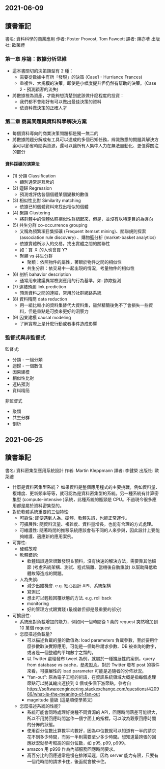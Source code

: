 ## 2021-06-09

## 讀書筆記 

書名: 資料科學的商業應用
作者: Foster Provost, Tom Fawcett
譯者: 陳亦苓
出版社: 歐萊禮

### 第一章 序論：數據分析思維
* 這本書關切的決策類型有 2 種：
    * 需要從數據中有所「發現」的決策 (Case1 - Hurriance Frances)
    * 重複性、大規模的決策。即使是小幅度提升但仍然有幫助的決策。(Case 2 - 預測顧客的流失)
* 將數據視為資產，才能夠想清楚到底該做什麼程度的投資：
    * 我們都不會剛好有可以做出最佳決策的資料
    * 依資料做決策的正確人才

### 第二章 商業問題與資料科學解決方案

* 每個資料導向的商業決策問題都是獨一無二的
* 將數據問題分解成有工具可以達成的多個已知任務，辨識熟悉的問題與解決方案可以節省時間與資源，還可以讓所有人集中人力在無法自動化、更值得關注的部分

#### 資料採礦的演算法 
* (1) 分類 Classification
    * 類別通常是互斥的
* (2) 迴歸 Regression
    * 預測或評估各個個體某個變數的數值
* (3) 相似性比對 Similarity matching
    * 依據已知個體資料來找出相似的個體
* (4) 聚類 Clustering
    * 將群體中的個體依照相似性群組起來，但是，並沒有以特定目的為導向
* (5) 共生分群 co-occurrence grouping
    * 又稱為頻繁項目集採礦 (Frequent itemset mining)、關聯規則探索 (association rule discovery) 、購物籃分析 (market-basket analytics)
    * 依據實體所涉入的交易，找出實體之間的關聯性
    * 如：買 Ｘ 的人也會買 Y?
    * 聚類 vs 共生分群
        * 聚類：依照物件的屬性，著眼於物件之間的相似性
        * 共生分群：依交易中一起出現的情況，考量物件的相似性
* (6) 剖析 bahavior description
    * 通常用來建議異常檢測應用的行為基準，如: 詐欺監測
* (7) 連結預測 link prediction
    * 預測資料之間的連結，常用於社群網路系統
* (8) 資料精簡 data reduction
    * 用一組比較小的資料集替代大資料集，雖然精簡後免不了會損失一些資料，但是重點是可換來更好的洞察力
* (9) 因果建模 causal modeling
    * 了解實際上是什麼行動或者事件造成影響


### 監督式與非監督式
監督式:

* 分類 - 一組分類
* 迴歸 - 一個數值
* 因果建模
* 相似性比對
* 連結預測
* 資料精簡

非監督式 
* 聚類
* 共生分群
* 剖析


## 2021-06-25

## 讀書筆記 

書名: 資料密集型應用系統設計
作者: Martin Kleppmann
譯者: 李健榮
出版社: 歐萊禮

* 什麼是資料密集型系統？ 如果資料是整個應用程式的主要挑戰，例如資料量、複雜度、更新頻率等等，就可認為是資料密集型的系統。另一種系統有計算密集型 (compute-intensive )系統，此種系統的瓶頸是 CPU。不過現今很多應用都是屬於資料密集型的。
* 對於軟體系統重要的三個特性:
    * 可靠性: 即便遇到人為、硬體、軟體失誤，也能正常運作。
    * 可擴展性: 隨資料流量、複雜度、資料量增長，也能有合理的方式處理。
    * 可維護性: 隨著時間的推移系統應該會有不同的人來參與，因此設計上要能夠維護、適應新的應用案例。
* 可靠性:
    * 硬體故障
    * 軟體錯誤:
        * 軟體錯誤通常很難發現＆預料，沒有快速的解決方法，需要靠其他細節 (考慮系統架構、測試、程式隔離、當機後自動重啟) 以幫助降低軟體故障造成的問題。
    * 人為失誤:
        * 減少出錯機會. e.g. 細心設計 API、系統架構
        * 寫測試
        * 想出可以輕鬆回覆狀態的方法. e.g. roll back
        * monitoring
        * 好的管理方式跟實踐 (最複雜但卻是最重要的部分)
* 可擴展性:
    * 系統應對負載增加的能力，例如同一個時間從 1 萬的 request 突然增加到 10 萬個 request
    * 怎麼描述負載量?
        * 可以描述負載的量的數值為: load parameters 負載參數，至於要用什麼參數取決實際應用，可能是一個每秒請求參數、DB 被查詢的數字，或者是一個整體的平均數字之類的。
        * 以 Twitter 處理發布 tweet 為例，就屬於一種擴展性的案例，query from database vs cache，[參考影片](https://www.infoq.com/presentations/Twitter-Timeline-Scalability/)。對於 Twitter 發布 post 的事件來看，可擴展性的 load parameter 可能是追隨者的分佈狀況。
        * "fan-out": 原為電子工程的術語，在資訊系統領域大概是指每個處理節點可以將其輸出連接到 0 個或多個下游節點，參考自 https://softwareengineering.stackexchange.com/questions/420986/what-is-the-meaning-of-fan-out
        * magnitude 量級 (這是順便學英文)
    * 怎麼描述系統的性能?
        * 系統可能會同時處理好幾種不同資源的 API，回應時間落差可能很大，所以不用將回應時間當作一個字面上的指標，可以改為觀察回應時間的分佈的狀態。
        * 使用百分位數比算數平均數好，因為中位數就可以知道有一半的請求花不到多少時間，而另一半則需要至少多少時間。想知道最誇張的回應狀況就參考較高的百分位數，如 p95, p99, p999。
        * amazon 用 p999 作為內部服務回應時間要求。
        * 高百分比的回應通常是慢在排隊延遲，因為 server 能力有限，只要有一個花時間的請求卡住，後面就會被卡住。





